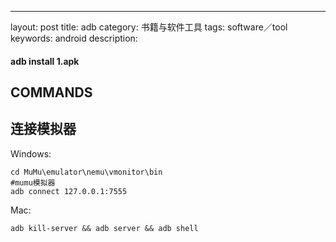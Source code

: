 ---
layout: post
title: adb
category: 书籍与软件工具
tags: software／tool
keywords: android
description: 

#### adb install 1.apk

## COMMANDS

## 连接模拟器

Windows:
```
cd MuMu\emulator\nemu\vmonitor\bin
#mumu模拟器
adb connect 127.0.0.1:7555
```

Mac:
```
adb kill-server && adb server && adb shell
```